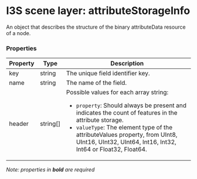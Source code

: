 # I3S scene layer: attributeStorageInfo

An object that describes the structure of the binary attributeData resource of a node.

### Properties

| Property | Type | Description |
| --- | --- | --- |
| key | string | The unique field identifier key. |
| name | string | The name of the field. |
| header | string[] | <div>Possible values for each array string:<ul><li>`property`: Should always be present and indicates the count of features in the attribute storage.</li><li>`valueType`: The element type of the attributeValues property, from UInt8, UInt16, UInt32, UInt64, Int16, Int32, Int64 or Float32, Float64.</li></ul></div> |

*Note: properties in **bold** are required*

